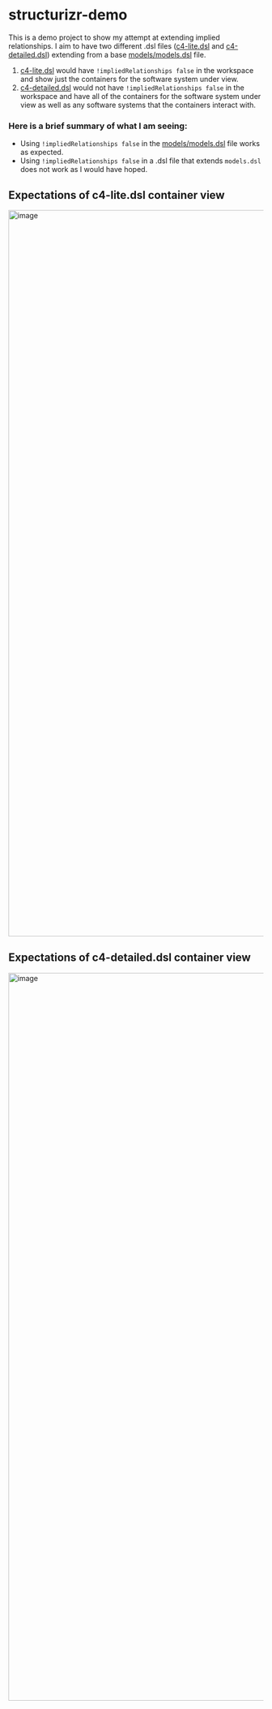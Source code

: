 # structurizr-demo
This is a demo project to show my attempt at extending implied relationships.  I aim to have two different .dsl files ([c4-lite.dsl](https://github.com/obchap/structurizr-demo/blob/main/c4-lite/c4-lite.dsl) and [c4-detailed.dsl](https://github.com/obchap/structurizr-demo/blob/main/c4-detailed/c4-detailed.dsl)) extending from a base [models/models.dsl](https://github.com/obchap/structurizr-demo/blob/a6ab3c0e435818911d3f01184d236afc59522655/models/models.dsl) file.  

1. [c4-lite.dsl](https://github.com/obchap/structurizr-demo/blob/main/c4-lite/c4-lite.dsl) would have `!impliedRelationships false` in the workspace and show just the containers for the software system under view.
2. [c4-detailed.dsl](https://github.com/obchap/structurizr-demo/blob/main/c4-detailed/c4-detailed.dsl) would not have `!impliedRelationships false` in the workspace and have all of the containers for the software system under view as well as any software systems that the containers interact with.

### Here is a brief summary of what I am seeing:

- Using `!impliedRelationships false` in the [models/models.dsl](https://github.com/obchap/structurizr-demo/blob/a6ab3c0e435818911d3f01184d236afc59522655/models/models.dsl#L2) file works as expected.
- Using `!impliedRelationships false` in a .dsl file that extends `models.dsl` does not work as I would have hoped.

## Expectations of c4-lite.dsl container view

<img width="1432" alt="image" src="https://github.com/obchap/structurizr-demo/assets/4923649/4380dddf-dfa7-40ed-9806-edf6035bc44d">


## Expectations of c4-detailed.dsl container view

<img width="1435" alt="image" src="https://github.com/obchap/structurizr-demo/assets/4923649/c5ca64c2-fbd8-41dd-abf6-f610e2db8e5f">
